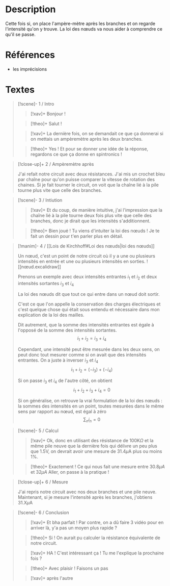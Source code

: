 # Description

Cette fois si, on place l'ampère-mètre après les branches et on regarde l'intensité qu'on y trouve. La loi des nœuds va nous aider à comprendre ce qu'il se passe.

# Références
- les imprécisions
# Textes

> [!scene]- 1 / Intro
> 
> > [!xav]+
> > Bonjour !
> 
> > [!theo]+
> > Salut !
> 
> > [!xav]+
> > La dernière fois, on se demandait ce que ça donnerai si on mettais un ampèremètre après les deux branches.
> 
> > [!theo]+
> > Yes ! Et pour se donner une idée de la réponse, regardons ce que ça donne en spintronics !
> 

> [!close-up]+ 2 / Ampèremètre après
> 
> J'ai refait notre circuit avec deux résistances.
> J'ai mis un crochet bleu par chaîne pour qu'on puisse comparer la vitesse de rotation des chaines.
> Si je fait tourner le circuit, on voit que la chaîne lié à la pile tourne plus vite que celle des branches.

> [!scene]- 3 / Intiution
> 
> > [!xav]+
> > Et du coup, de manière intuitive, j'ai l'impression que la chaîne lié à la pile tourne deux fois plus vite que celle des branches, donc je dirait que les intensités s'additionnent.
> 
> > [!theo]+
> > Bien joué ! Tu viens d'intuiter la loi des nœuds ! Je te fait un dessin pour t'en parler plus en détail.
> 

> [!manim]- 4 / [[Lois de Kirchhoff#Loi des nœuds|loi des nœuds]]
> 
> Un nœud, c'est un point de notre circuit où il y a une ou plusieurs intensités en entrée et une ou plusieurs intensités en sorties.
> ![[nœud.excalidraw]]
> 
> Prenons un exemple avec deux intensités entrantes $i_1$ et $i_2$ et deux intensités sortantes $i_3$ et $i_4$
> 
> La loi des nœuds dit que tout ce qui entre dans un nœud doit sortir.
> 
> C'est ce que l'on appelle la conservation des charges électriques et c'est quelque chose qui était sous entendu et nécessaire dans mon explication de la loi des mailles.
> 
> Dit autrement, que la somme des intensités entrantes est égale à l'opposé de la somme des intensités sortantes.
> $$i_1 + i_2 = i_3 + i_4$$
> 
> Cependant, une intensité peut être mesurée dans les deux sens, on peut donc tout mesurer comme si on avait que des intensités entrantes. On a juste à inverser $i_3$ et $i_4$
> $$i_1 + i_2 = (-i_3) + (-i_4)$$
> 
> Si on passe $i_3$ et $i_4$ de l'autre côté, on obtient $$i_1 + i_2 + i_3 + i_4 = 0$$
> 
> Si on généralise, on retrouve la vrai formulation de la loi des nœuds : la sommes des intensités en un point, toutes mesurées dans le même sens par rapport au nœud, est égal à zéro
> $$\sum_{n}{i_n} = 0$$
> 

> [!scene]- 5 / Calcul
> 
> > [!xav]+
> > Ok, donc en utilisant des résistance de 100K$\Omega$ et la même pile neuve que la dernière fois qui délivre un peu plus que 1.5V, on devrait avoir une mesure de 31.4$\mu$A plus ou moins 1%.
> 
> > [!theo]+
> > Exactement ! Ce qui nous fait une mesure entre 30.8$\mu A$ et 32$\mu A$ Aller, on passe à la pratique !
> 

> [!close-up]+ 6 / Mesure 
> 
> J'ai repris notre circuit avec nos deux branches et une pile neuve. Maintenant, si je mesure l'intensité après les branches, j'obtiens 31.X$\mu$A

> [!scene]- 6 / Conclusion
> 
> > [!xav]+
> > Et bha parfait ! Par contre, on a dû faire 3 vidéo pour en arriver là, y'a pas un moyen plus rapide ?
> 
> > [!theo]+
> > Si ! On aurait pu calculer la résistance équivalente de notre circuit.
> 
> > [!xav]+
> > HA ! C'est intéressant ça ! Tu me l'explique la prochaine fois ?
> 
> > [!theo]+
> > Avec plaisir ! Faisons un pas
> 
> > [!xav]+
> > après l'autre
> 
